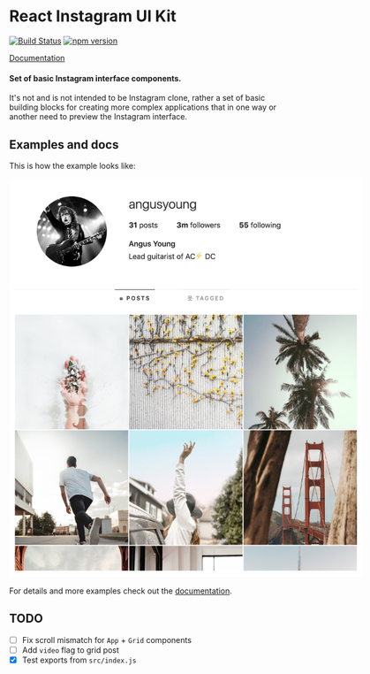 # React Instagram UI Kit

[![Build Status](https://travis-ci.org/tfiechowski/react-instagram-ui-kit.svg?branch=master)](https://travis-ci.org/tfiechowski/react-instagram-ui-kit)
[![npm version](https://badge.fury.io/js/react-instagram-ui-kit.svg)](https://badge.fury.io/js/react-instagram-ui-kit)

[Documentation](https://tfiechowski.github.io/react-instagram-ui-kit/)

#### Set of basic Instagram interface components.

It's not and is not intended to be Instagram clone, rather a set of basic building blocks for creating more complex applications that in one way or another need to preview the Instagram interface.

## Examples and docs

This is how the example looks like:

<p align="center">
  <img src="docs/full_example.jpg" style="max-width: 640px;">
</p>

For details and more examples check out the [documentation](https://tfiechowski.github.io/react-instagram-ui-kit/).

## TODO

- [ ] Fix scroll mismatch for `App` + `Grid` components
- [ ] Add `video` flag to grid post
- [x] Test exports from `src/index.js`
